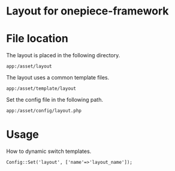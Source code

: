 Layout for onepiece-framework
===

# File location

 The layout is placed in the following directory.

```
app:/asset/layout
```

 The layout uses a common template files.

```
app:/asset/template/layout
```

 Set the config file in the following path.

```
app:/asset/config/layout.php
```

# Usage

 How to dynamic switch templates.

```
Config::Set('layout', ['name'=>'layout_name']);
```
